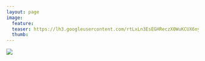 ```yaml
---
layout: page
image:
  feature:
  teaser: https://lh3.googleusercontent.com/rtLxLn3EsEGHReczX0WuKCUX6nymPgQdooMLSoBeB8o=w245-h174-no
  thumb:
---
```


![](https://lh3.googleusercontent.com/sZrCdoW71aH1kRtnH-A2oAfS0pjsec7aiunECpDyQT0=w800)
